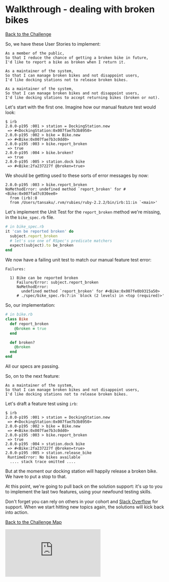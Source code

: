 # Walkthrough - dealing with broken bikes

[Back to the Challenge](../18_dealing_with_broken_bikes.md)

So, we have these User Stories to implement:

```
As a member of the public,
So that I reduce the chance of getting a broken bike in future,
I'd like to report a bike as broken when I return it.

As a maintainer of the system,
So that I can manage broken bikes and not disappoint users,
I'd like docking stations not to release broken bikes.

As a maintainer of the system,
So that I can manage broken bikes and not disappoint users,
I'd like docking stations to accept returning bikes (broken or not).

```

Let's start with the first one. Imagine how our manual feature test would look:

```
$ irb
2.0.0-p195 :001 > station = DockingStation.new
 => #<DockingStation:0x007fae7b3b8950>
2.0.0-p195 :002 > bike = Bike.new
 => #<Bike:0x007fae7b3c0dd0>
2.0.0-p195 :003 > bike.report_broken
 => true
2.0.0-p195 :004 > bike.broken?
 => true
2.0.0-p195 :005 > station.dock bike
 => #<Bike:2fa237227f @broken=true>
```

We should be getting used to these sorts of error messages by now:

```
2.0.0-p195 :003 > bike.report_broken
NoMethodError: undefined method `report_broken' for #<Bike:0x007fad7c030ee0>
  from (irb):8
  from /Users/tansaku/.rvm/rubies/ruby-2.2.2/bin/irb:11:in `<main>'
```

Let's implement the Unit Test for the `report_broken` method we're missing, in the `bike_spec.rb` file.

```ruby
# in bike_spec.rb
it 'can be reported broken' do
  subject.report_broken
  # let's use one of RSpec's predicate matchers
  expect(subject).to be_broken
end
```

We now have a failing unit test to match our manual feature test error:  

```
Failures:

  1) Bike can be reported broken
     Failure/Error: subject.report_broken
     NoMethodError:
       undefined method `report_broken' for #<Bike:0x007fe0b9315a50>
     # ./spec/bike_spec.rb:7:in `block (2 levels) in <top (required)>'
```

So, our implementation:

```ruby
# in bike.rb
class Bike
  def report_broken
    @broken = true
  end

  def broken?
    @broken
  end
end
```

All our specs are passing.

So, on to the next feature:

```
As a maintainer of the system,
So that I can manage broken bikes and not disappoint users,
I'd like docking stations not to release broken bikes.
```

Let's draft a feature test using `irb`:

```
$ irb
2.0.0-p195 :001 > station = DockingStation.new
 => #<DockingStation:0x007fae7b3b8950>
2.0.0-p195 :002 > bike = Bike.new
 => #<Bike:0x007fae7b3c0dd0>
2.0.0-p195 :003 > bike.report_broken
 => true
2.0.0-p195 :004 > station.dock bike
 => #<Bike:2fa237227f @broken=true>
2.0.0-p195 :005 > station.release_bike
 RuntimeError: No bikes available
  .... stack trace omitted ....
```

But at the moment our docking station will happily release a broken bike.  We have to put a stop to that. 

At this point, we're going to pull back on the solution support: it's up to you to implement the last two features, using your newfound testing skills.

Don't forget you can rely on others in your cohort and [Slack Overflow](https://github.com/makersacademy/slack-overflow) for support. When we start hitting new topics again, the solutions will kick back into action.

[Back to the Challenge Map](../0_challenge_map.md)


![Tracking pixel](https://githubanalytics.herokuapp.com/course/boris_bikes/walkthroughs/18.md)
